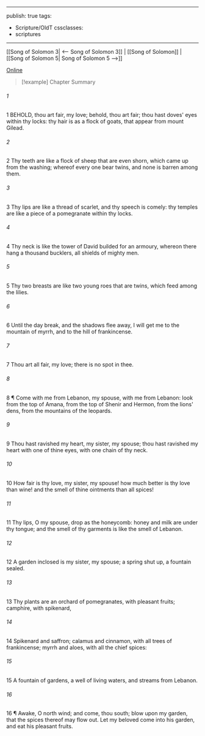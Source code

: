 

---
publish: true
tags:
  - Scripture/OldT
cssclasses:
  - scriptures
---
[[Song of Solomon 3| <-- Song of Solomon 3]] | [[Song of Solomon]] | [[Song of Solomon 5| Song of Solomon 5 -->]]

[Online](https://churchofjesuschrist.org/study/scriptures/ot/song/4?lang=eng)

>[!example] Chapter Summary
>
###### 1
1 BEHOLD, thou art fair, my love; behold, thou art fair; thou hast doves' eyes within thy locks: thy hair is as a flock of goats, that appear from mount Gilead.
###### 2
2 Thy teeth are like a flock of sheep that are even shorn, which came up from the washing; whereof every one bear twins, and none is barren among them.
###### 3
3 Thy lips are like a thread of scarlet, and thy speech is comely: thy temples are like a piece of a pomegranate within thy locks.
###### 4
4 Thy neck is like the tower of David builded for an armoury, whereon there hang a thousand bucklers, all shields of mighty men.
###### 5
5 Thy two breasts are like two young roes that are twins, which feed among the lilies.
###### 6
6 Until the day break, and the shadows flee away, I will get me to the mountain of myrrh, and to the hill of frankincense.
###### 7
7 Thou art all fair, my love; there is no spot in thee.
###### 8
8 ¶ Come with me from Lebanon, my spouse, with me from Lebanon: look from the top of Amana, from the top of Shenir and Hermon, from the lions' dens, from the mountains of the leopards.
###### 9
9 Thou hast ravished my heart, my sister, my spouse; thou hast ravished my heart with one of thine eyes, with one chain of thy neck.
###### 10
10 How fair is thy love, my sister, my spouse! how much better is thy love than wine! and the smell of thine ointments than all spices!
###### 11
11 Thy lips, O my spouse, drop as the honeycomb: honey and milk are under thy tongue; and the smell of thy garments is like the smell of Lebanon.
###### 12
12 A garden inclosed is my sister, my spouse; a spring shut up, a fountain sealed.
###### 13
13 Thy plants are an orchard of pomegranates, with pleasant fruits; camphire, with spikenard,
###### 14
14 Spikenard and saffron; calamus and cinnamon, with all trees of frankincense; myrrh and aloes, with all the chief spices:
###### 15
15 A fountain of gardens, a well of living waters, and streams from Lebanon.
###### 16
16 ¶ Awake, O north wind; and come, thou south; blow upon my garden, that the spices thereof may flow out. Let my beloved come into his garden, and eat his pleasant fruits.



